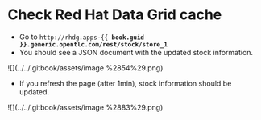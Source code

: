 # Check Red Hat Data Grid cache

* Go to `http://rhdg.apps-{{`**` book.guid }}.generic.opentlc.com/rest/stock/store_1`**
* You should see a JSON document with the updated stock information.

![](../../.gitbook/assets/image %2854%29.png)

* If you refresh the page \(after 1min\), stock information should be updated.

![](../../.gitbook/assets/image %2883%29.png)

